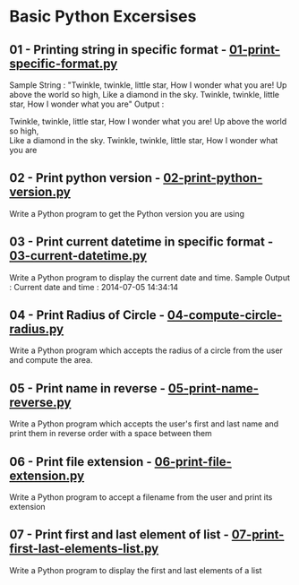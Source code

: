 # Basic Python Excersises

## 01 - Printing string in specific format - [01-print-specific-format.py](./01-print-specific-format.py)

Sample String : "Twinkle, twinkle, little star, How I wonder what you are! Up above the world so high, Like a diamond in the sky. Twinkle, twinkle, little star, How I wonder what you are" Output :

Twinkle, twinkle, little star,
	How I wonder what you are! 
		Up above the world so high,   		
		Like a diamond in the sky. 
Twinkle, twinkle, little star, 
	How I wonder what you are

## 02 - Print python version - [02-print-python-version.py](./02-print-python-version.py)

Write a Python program to get the Python version you are using

## 03 - Print current datetime in specific format - [03-current-datetime.py](./03-current-datetime.py)

Write a Python program to display the current date and time.
Sample Output :
Current date and time :
2014-07-05 14:34:14

## 04 - Print Radius of Circle - [04-compute-circle-radius.py](./04-compute-circle-radius.py)

Write a Python program which accepts the radius of a circle from the user and compute the area.

## 05 - Print name in reverse - [05-print-name-reverse.py](./05-print-name-reverse.py)

Write a Python program which accepts the user's first and last name and print them in reverse order with a space between them

## 06 - Print file extension - [06-print-file-extension.py](./06-print-file-extension.py)

Write a Python program to accept a filename from the user and print its extension

## 07 - Print first and last element of list - [07-print-first-last-elements-list.py](./07-print-first-last-elements-list.py)

Write a Python program to display the first and last elements of a list

